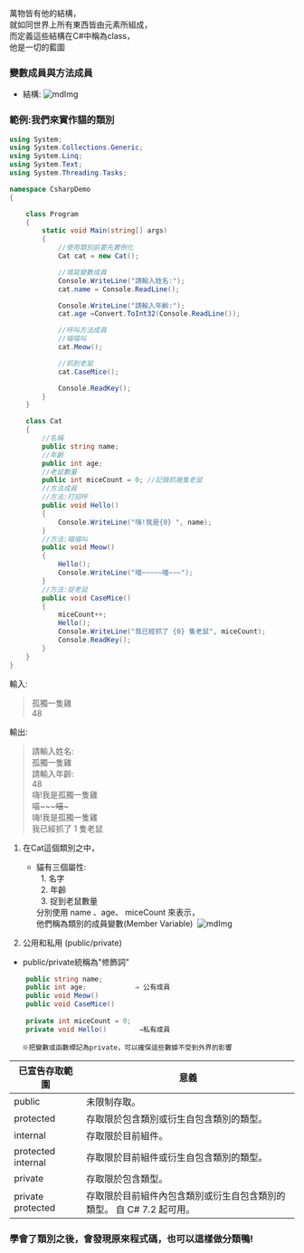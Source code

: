 萬物皆有他的結構，\
就如同世界上所有東西皆由元素所組成，\
而定義這些結構在C#中稱為class，\
他是一切的藍圖

### 變數成員與方法成員
* 結構:
![mdImg](https://ithelp.ithome.com.tw/upload/images/20210920/20097001TE37hH4gKq.png)

### 範例:我們來實作貓的類別 
```csharp
using System;
using System.Collections.Generic;
using System.Linq;
using System.Text;
using System.Threading.Tasks;

namespace CsharpDemo
{

    class Program
    {
        static void Main(string[] args)
        {
            //使用類別前要先實例化
            Cat cat = new Cat();

            //填寫變數成員
            Console.WriteLine("請輸入姓名:");
            cat.name = Console.ReadLine();

            Console.WriteLine("請輸入年齡:");
            cat.age =Convert.ToInt32(Console.ReadLine());

            //呼叫方法成員
            //喵喵叫
            cat.Meow();

            //抓到老鼠
            cat.CaseMice();

            Console.ReadKey();
        }
    }

    class Cat
    {
        //名稱
        public string name;
        //年齡
        public int age;
        //老鼠數量
        public int miceCount = 0; //記錄抓幾隻老鼠
        //方法成員
        //方法:打招呼
        public void Hello()
        {
            Console.WriteLine("嗨!我是{0} ", name);
        }
        //方法:喵喵叫
        public void Meow()
        {
            Hello();
            Console.WriteLine("喵~~~~~喵~~~");
        }
        //方法:捉老鼠
        public void CaseMice()
        {
            miceCount++;
            Hello();
            Console.WriteLine("我已經抓了 {0} 隻老鼠", miceCount);
            Console.ReadKey();
        }
    }
}
```

輸入:
>孤獨一隻雞\
>48

輸出:
>請輸入姓名:\
>孤獨一隻雞\
>請輸入年齡:\
>48\
>嗨!我是孤獨一隻雞\
>喵~~~~~喵~~~\
>嗨!我是孤獨一隻雞\
>我已經抓了 1 隻老鼠

1. 在Cat這個類別之中，
    * 貓有三個屬性:\
	  1. 名字 \
	  2. 年齡 \
	  3. 捉到老鼠數量\
	分別使用 name 、age、 miceCount 來表示，\
	他們稱為類別的成員變數(Member Variable) 
    ![mdImg](https://ithelp.ithome.com.tw/upload/images/20210920/20097001jyYIlCq1wD.png)
    
 2. 公用和私用 (public/private)
- public/private統稱為"修飾詞"
```csharp
	public string name;
	public int age;            ⇒ 公有成員
	public void Meow()
	public void CaseMice()
	
	private int miceCount = 0; 
	private void Hello()        ⇒私有成員
 ```
    
  `  ※把變數或函數標記為private，可以確保這些數據不受到外界的影響`
  
  | 已宣告存取範圍 | 意義|
  ------------- | -------------
| public | 未限制存取。
| protected | 存取限於包含類別或衍生自包含類別的類型。
| internal | 存取限於目前組件。
| protected internal | 存取限於目前組件或衍生自包含類別的類型。
| private | 存取限於包含類型。
| private protected | 存取限於目前組件內包含類別或衍生自包含類別的類型。 自 C# 7.2 起可用。

### 學會了類別之後，會發現原來程式碼，也可以這樣做分類鴨!